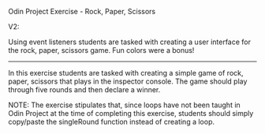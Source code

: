 Odin Project Exercise - Rock, Paper, Scissors

V2:

Using event listeners students are tasked with creating a user interface for the rock, paper, scissors game. Fun colors were a bonus!

-------

In this exercise students are tasked with creating a simple game of rock, paper, scissors that plays in the inspector console. The game should play through five rounds and then declare a winner.


NOTE: The exercise stipulates that, since loops have not been taught in Odin Project at the time of completing this exercise, students should simply copy/paste the singleRound function instead of creating a loop.
